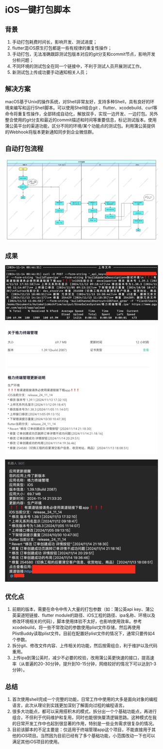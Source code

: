 # iOS一键打包脚本
## 背景
1. 手动打包耗费时间长，影响开发、测试进度；
2. flutter混iOS原生打包都是一些有规律的重复性操作；
3. 手动打包，无法准确跟踪测试包版本对应的git分支和commit节点，影响开发分析问题；
4. 不同环境的测试包全在同一个链接中，不利于测试人员开展测试工作。
5. 新测试包上传成功要手动通知相关人员；
## 解决方案
macOS基于Unix的操作系统，对Shell非常友好，支持多种Shell，具有良好的环境来编写和运行Shell脚本。可以使用Shell结合git 、flutter、xcodebuild、curl等命令将重复性操作，全部转成自动化，解放双手，实现一边开发、一边打包。另外整合使用的git分支和最近的commit描述和时间等重要信息，标记测试版本。使用蒲公英平台的渠道功能，区分不同的环境/某个功能点的测试包。利用蒲公英提供的Webhook将版本更新通知同步到企业微信群。
## 自动打包流程
![示例图片](images/iOS打包流程.jpg)

## 成果
![示例图片](images/终端.png)

![示例图片](images/蒲公英.png)

![示例图片](images/企业微信群.png)

## 优化点
1. 前期的版本，需要在命令中传入大量的打包参数（如：蒲公英api key、蒲公英渠道短链接、flutter module的路径、iOS工程的路径、ipa名称、环境以及修改环境相关的代码），脚本使用体验不太好，也影响使用效率。参考xcodebuild，将一些不常改动的参数使用plist文件存储，然后再使用PlistBuddy读取plist文件。目前在配置好plist文件的情况下，通常只要传如4个参数。
2. 拆分git、修改文件内容、上传相关的功能，然后按需组合，利于维护以及代码重用。
3. 上传ipa到蒲公英时，减少不必要的校验，改用蒲公英更快速的接口，提高速率（从普遍的20-30分钟，提升到10-15分钟，网络较好的情况下可以达到1-3分钟）。
## 总结
1. 首次使用shell完成一个完整的功能，日常工作中使用的大多是面向对象的编程语言，此次从理论到实践更加深刻了解面向过程的编程语言。
2. 很多大功能点，都可以采用搭积木的模式，拆分出一个个基础功能点，再进行组合，不但利于代码维护和复用，同时也能很快厘清逻辑思路。这种模式在我的日常开发工作中也起到很显著的作用，特别是一些业务需求很复杂的情况。
3. 目前该脚本的不足主要是：仅适用于终端管理app这个项目，不能直接用于其他的iOS项目。当然因为目前已经有了多个基础功能，小范围改动一下也可以满足其他iOS项目的使用。

